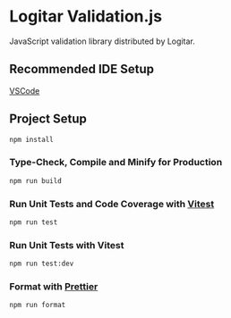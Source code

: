 # Logitar Validation.js

JavaScript validation library distributed by Logitar.

## Recommended IDE Setup

[VSCode](https://code.visualstudio.com/)

## Project Setup

```sh
npm install
```

### Type-Check, Compile and Minify for Production

```sh
npm run build
```

### Run Unit Tests and Code Coverage with [Vitest](https://vitest.dev/)

```sh
npm run test
```

### Run Unit Tests with Vitest

```sh
npm run test:dev
```

### Format with [Prettier](https://prettier.io/)

```sh
npm run format
```
